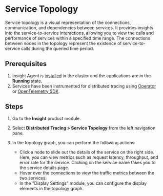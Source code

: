 # Service Topology

Service topology is a visual representation of the connections, communication, and dependencies between services. It provides insights into the service-to-service interactions, allowing you to view the calls and performance of services within a specified time range. The connections between nodes in the topology represent the existence of service-to-service calls during the queried time period.

## Prerequisites

1. Insight Agent is [installed](../../quickstart/install/install-agent.md) in the cluster and the applications are in the __Running__ state.
2. Services have been instrumented for distributed tracing using
   [Operator](../../quickstart/otel/operator.md) or [OpenTelemetry SDK](../../quickstart/otel/golang.md).

## Steps

1. Go to the __Insight__ product module.

2. Select __Distributed Tracing > Service Topology__ from the left navigation pane.

3. In the topology graph, you can perform the following actions:

    - Click a node to slide out the details of the service on the right side. Here,
      you can view metrics such as request latency, throughput, and error rate for the service.
      Clicking on the service name takes you to the service details page.
    - Hover over the connections to view the traffic metrics between the two services.
    - In the "Display Settings" module, you can configure the display elements in the topology graph.
